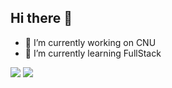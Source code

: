 ## Hi there 👋
- 🔭 I’m currently working on CNU 
- 🌱 I’m currently learning FullStack
<img src="https://img.shields.io/badge/React-20232a.svg?style=for-the-badge&logo=react&logoColor=61DAFB" />
<img src="https://img.shields.io/badge/MongoDB-#48A248.svg?style=for-the-badge&logo=mongodb&logoColor=#47A248" />

